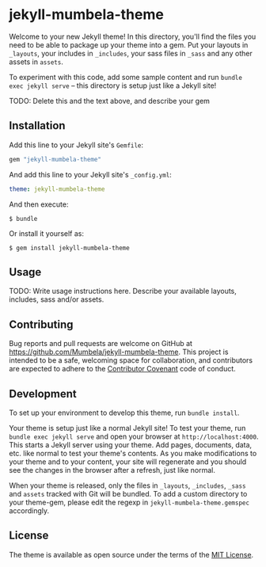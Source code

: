 # jekyll-mumbela-theme

Welcome to your new Jekyll theme! In this directory, you'll find the files you need to be able to package up your theme into a gem. Put your layouts in `_layouts`, your includes in `_includes`, your sass files in `_sass` and any other assets in `assets`.

To experiment with this code, add some sample content and run `bundle exec jekyll serve` – this directory is setup just like a Jekyll site!

TODO: Delete this and the text above, and describe your gem

## Installation

Add this line to your Jekyll site's `Gemfile`:

```ruby
gem "jekyll-mumbela-theme"
```

And add this line to your Jekyll site's `_config.yml`:

```yaml
theme: jekyll-mumbela-theme
```

And then execute:

    $ bundle

Or install it yourself as:

    $ gem install jekyll-mumbela-theme

## Usage

TODO: Write usage instructions here. Describe your available layouts, includes, sass and/or assets.

## Contributing

Bug reports and pull requests are welcome on GitHub at https://github.com/Mumbela/jekyll-mumbela-theme. This project is intended to be a safe, welcoming space for collaboration, and contributors are expected to adhere to the [Contributor Covenant](https://www.contributor-covenant.org/) code of conduct.

## Development

To set up your environment to develop this theme, run `bundle install`.

Your theme is setup just like a normal Jekyll site! To test your theme, run `bundle exec jekyll serve` and open your browser at `http://localhost:4000`. This starts a Jekyll server using your theme. Add pages, documents, data, etc. like normal to test your theme's contents. As you make modifications to your theme and to your content, your site will regenerate and you should see the changes in the browser after a refresh, just like normal.

When your theme is released, only the files in `_layouts`, `_includes`, `_sass` and `assets` tracked with Git will be bundled.
To add a custom directory to your theme-gem, please edit the regexp in `jekyll-mumbela-theme.gemspec` accordingly.

## License

The theme is available as open source under the terms of the [MIT License](https://opensource.org/licenses/MIT).
